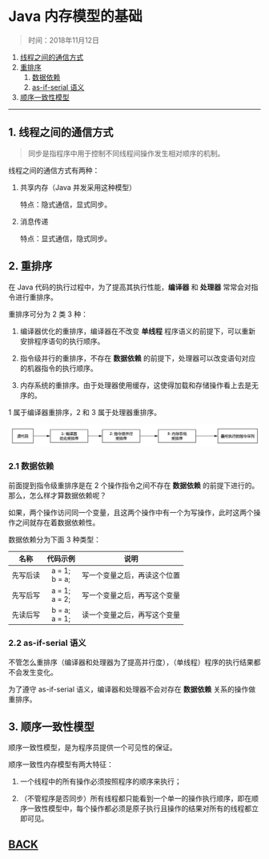 # Java 内存模型的基础

> 时间：2018年11月12日

1. [线程之间的通信方式](#1-1)
1. [重排序](#1-2)
    1. [数据依赖](#1-2-1)
    1. [as-if-serial 语义](#1-2-2)
1.  [顺序一致性模型](#1-3)

---

## <a id="1-1">1. 线程之间的通信方式</a>

> 同步是指程序中用于控制不同线程间操作发生相对顺序的机制。

线程之间的通信方式有两种：

1.  共享内存（Java 并发采用这种模型）

    特点：隐式通信，显式同步。

1.  消息传递

    特点：显式通信，隐式同步。

## <a id="1-2">2. 重排序</a>

在 Java 代码的执行过程中，为了提高其执行性能，**编译器** 和 **处理器** 常常会对指令进行重排序。

重排序可分为 2 类 3 种：

1.  编译器优化的重排序，编译器在不改变 **单线程** 程序语义的前提下，可以重新安排程序语句的执行顺序。

1.  指令级并行的重排序，不存在 **数据依赖** 的前提下，处理器可以改变语句对应的机器指令的执行顺序。

1.  内存系统的重排序。由于处理器使用缓存，这使得加载和存储操作看上去是无序的。

1 属于编译器重排序，2 和 3 属于处理器重排序。

![](../../imgs/books/books-concurrency-2-1.png)

### <a id="1-2-1">2.1 数据依赖</a>

前面提到指令级重排序是在 2 个操作指令之间不存在 **数据依赖** 的前提下进行的。那么，怎么样才算数据依赖呢？

如果，两个操作访问同一个变量，且这两个操作中有一个为写操作，此时这两个操作之间就存在着数据依赖性。

数据依赖分为下面 3 种类型：

| 名称 | 代码示例 | 说明 |
|:-:|:-:|:-:|
| 先写后读 | a = 1;<br> b = a; | 写一个变量之后，再读这个位置 |
| 先写后写 | a = 1;<br> a = 2; | 写一个变量之后，再写这个变量 |
| 先读后写 | b = a;<br> a = 1; | 读一个变量之后，再写这个变量 |

### <a id="1-2-2">2.2 as-if-serial 语义</a>

不管怎么重排序（编译器和处理器为了提高并行度），（单线程）程序的执行结果都不会发生变化。

为了遵守 as-if-serial 语义，编译器和处理器不会对存在 **数据依赖** 关系的操作做重排序。

## <a id="1-3">3. 顺序一致性模型</a>

顺序一致性模型，是为程序员提供一个可见性的保证。

顺序一致性内存模型有两大特征：

1.  一个线程中的所有操作必须按照程序的顺序来执行；

1.  （不管程序是否同步）所有线程都只能看到一个单一的操作执行顺序，即在顺序一致性模型中，每个操作都必须是原子执行且操作的结果对所有的线程都立即可见。

## [BACK](../books/concurrency.md)